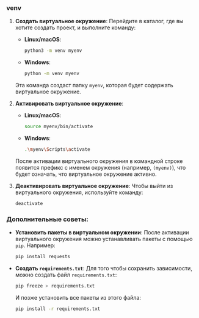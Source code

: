 ### venv

1. **Создать виртуальное окружение**:
   Перейдите в каталог, где вы хотите создать проект, и выполните команду:
   - **Linux/macOS**:
     ```bash
     python3 -m venv myenv
     ```
   - **Windows**:
     ```bash
     python -m venv myenv
     ```

   Эта команда создаст папку `myenv`, которая будет содержать виртуальное окружение.

2. **Активировать виртуальное окружение**:
   - **Linux/macOS**:
     ```bash
     source myenv/bin/activate
     ```
   - **Windows**:
     ```bash
     .\myenv\Scripts\activate
     ```

   После активации виртуального окружения в командной строке появится префикс с именем окружения (например, `(myenv)`), что будет означать, что виртуальное окружение активно.

3. **Деактивировать виртуальное окружение**:
   Чтобы выйти из виртуального окружения, используйте команду:
     ```bash
     deactivate
     ```


### Дополнительные советы:
- **Установить пакеты в виртуальном окружении**: После активации виртуального окружения можно устанавливать пакеты с помощью `pip`. Например:
  ```bash
  pip install requests
  ```
- **Создать `requirements.txt`**: Для того чтобы сохранить зависимости, можно создать файл `requirements.txt`:
  ```bash
  pip freeze > requirements.txt
  ```
  И позже установить все пакеты из этого файла:
  ```bash
  pip install -r requirements.txt
  ```
